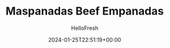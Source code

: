 ---
draft: true # Use this only for setting draft status
hidden: false # Use this to hide unwanted recipes
slug: # <post-title>
title: 'Maspanadas Beef Empanadas'
description: "Flaky, savory, and filled with seasoned ground beef and veggies, these Latin-American pastries are the perfect appetizer or snack for any mealtime or gathering. Colombian-born Margarita Womack and husband Andy were searching for delicious, family-friendly food solutions and launched Maspanadas to help them (and you) make authentic food that fuels life in the fast lane. All you have to do is bake or air fry the empanadas to golden perfection and share! We like to dip them in sour cream and salsa, but feel free to serve with your favorite dips and toppings."
image: https://img.hellofresh.com/f_auto,fl_lossy,q_auto,w_1200/hellofresh_s3/image/64d3bb6f068f1d8d92df48cf-420a7969.jpeg
date: 2024-01-25T22:51:19+00:00
author: HelloFresh

tags: []
categories: "main course"
cuisines: "Latin"
allergens: ['Wheat']

calories: 160
preptime: ['15 minutes']
cooktime: # 180 = 3 Hours | In minutes
totaltime: PT15M
servings: 2

links:
  - description: "Flaky, savory, and filled with seasoned ground beef and veggies, these Latin-American pastries are the perfect appetizer or snack for any mealtime or gathering. Colombian-born Margarita Womack and husband Andy were searching for delicious, family-friendly food solutions and launched Maspanadas to help them (and you) make authentic food that fuels life in the fast lane. All you have to do is bake or air fry the empanadas to golden perfection and share! We like to dip them in sour cream and salsa, but feel free to serve with your favorite dips and toppings."
    website: https://www.hellofresh.com/recipes/market/maspanadas-beef-empanadas-64d3bb6f068f1d8d92df48cf
    image: https://img.hellofresh.com/f_auto,fl_lossy,q_auto,w_1200/hellofresh_s3/image/64d3bb6f068f1d8d92df48cf-420a7969.jpeg
 
weight: # 1 | You can add weight to some posts to override the default sorting (date descending)

comments: false # Keep False

ingredients: ['7.5 ounce Maspanadas Beef Empanadas']

instructionTitles: []
instructions: ['Keep refrigerated until ready to eat; best if used within 7 days.', 'OVEN: Adjust rack to middle position and preheat oven to 375 degrees. Place empanadas on a lightly greased baking sheet. Bake on middle rack until golden brown, 15-18 minutes. Flip halfway through baking. (Note: Oven times may vary.)', 'AIR FRYER: Coat an air fryer basket with nonstick cooking spray. Arrange empanadas side by side in basket (you may have to work in batches). Air fry at 375 degrees until golden brown, 8-10 minutes.']
---